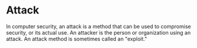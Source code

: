 [Title]: # (Attack)
[Order]: # (9)

# Attack

In computer security, an attack is a method that can be used to compromise security, or its actual use. An attacker is the person or organization using an attack. An attack method is sometimes called an "exploit."